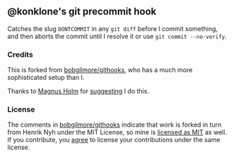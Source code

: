 ## @konklone's git precommit hook

Catches the slug `DONTCOMMIT` in any `git diff` before I commit something, and then aborts the commit until I resolve it or use `git commit --no-verify`.

### Credits

This is forked from [bobgilmore/githooks](https://github.com/bobgilmore/githooks), who has a much more sophisticated setup than I.

Thanks to [Magnus Holm](https://twitter.com/judofyr) for [suggesting](https://twitter.com/judofyr/status/483321849435389952) I do this.

### License

The comments in [bobgilmore/githooks](https://github.com/bobgilmore/githooks) indicate that work is forked in turn from Henrik Nyh under the MIT License, so mine is [licensed as MIT](LICENSE) as well. If you contribute, you [agree](CONTRIBUTING.md) to license your contributions under the same license.
